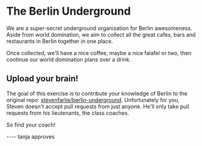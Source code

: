 The Berlin Underground
==================

We are a super-secret underground organisation for Berlin
awesomeness. Aside from world domination, we aim to collect all the
great cafes, bars and restaurants in Berlin together in one place.

Once collected, we'll have a nice coffee, maybe a nice falafel or two,
then continue our world domination plans over a drink.

Upload your brain!
------------------

The goal of this exercise is to contribute your knowledge of Berlin to
the original repo:
[stevenfarlie/berlin-underground](https://github.com/stevenfarlie/berlin-underground). Unfortunately
for you, Steven doesn't accept pull requests from just anyone. He'll
only take pull requests from his lieutenants, the class coaches.

So find your coach!

---- tanja approves
